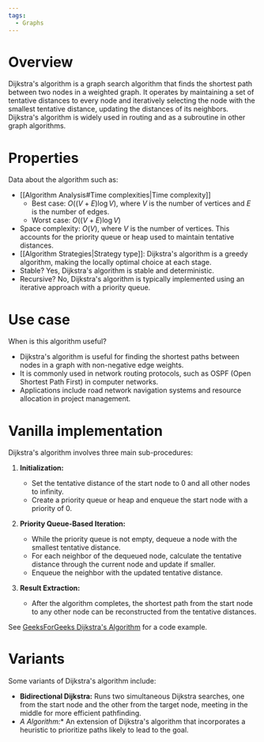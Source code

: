 ```yaml
---
tags:
  - Graphs
---
```

# Overview
Dijkstra's algorithm is a graph search algorithm that finds the shortest path between two nodes in a weighted graph. It operates by maintaining a set of tentative distances to every node and iteratively selecting the node with the smallest tentative distance, updating the distances of its neighbors. Dijkstra's algorithm is widely used in routing and as a subroutine in other graph algorithms.

# Properties
Data about the algorithm such as:
- [[Algorithm Analysis#Time complexities|Time complexity]]
	- Best case: $O((V + E) \log V)$, where $V$ is the number of vertices and $E$ is the number of edges.
	- Worst case: $O((V + E) \log V)$
- Space complexity: $O(V)$, where $V$ is the number of vertices. This accounts for the priority queue or heap used to maintain tentative distances.
- [[Algorithm Strategies|Strategy type]]: Dijkstra's algorithm is a greedy algorithm, making the locally optimal choice at each stage.
- Stable? Yes, Dijkstra's algorithm is stable and deterministic.
- Recursive? No, Dijkstra's algorithm is typically implemented using an iterative approach with a priority queue.

# Use case
When is this algorithm useful?
- Dijkstra's algorithm is useful for finding the shortest paths between nodes in a graph with non-negative edge weights.
- It is commonly used in network routing protocols, such as OSPF (Open Shortest Path First) in computer networks.
- Applications include road network navigation systems and resource allocation in project management.

# Vanilla implementation
Dijkstra's algorithm involves three main sub-procedures:
1. **Initialization:**
   - Set the tentative distance of the start node to 0 and all other nodes to infinity.
   - Create a priority queue or heap and enqueue the start node with a priority of 0.

2. **Priority Queue-Based Iteration:**
   - While the priority queue is not empty, dequeue a node with the smallest tentative distance.
   - For each neighbor of the dequeued node, calculate the tentative distance through the current node and update if smaller.
   - Enqueue the neighbor with the updated tentative distance.

3. **Result Extraction:**
   - After the algorithm completes, the shortest path from the start node to any other node can be reconstructed from the tentative distances.

See [GeeksForGeeks Dijkstra's Algorithm](https://www.geeksforgeeks.org/dijkstras-shortest-path-algorithm-greedy-algo-7/) for a code example.

# Variants
Some variants of Dijkstra's algorithm include:
- **Bidirectional Dijkstra:** Runs two simultaneous Dijkstra searches, one from the start node and the other from the target node, meeting in the middle for more efficient pathfinding.
- **A* Algorithm:** An extension of Dijkstra's algorithm that incorporates a heuristic to prioritize paths likely to lead to the goal.